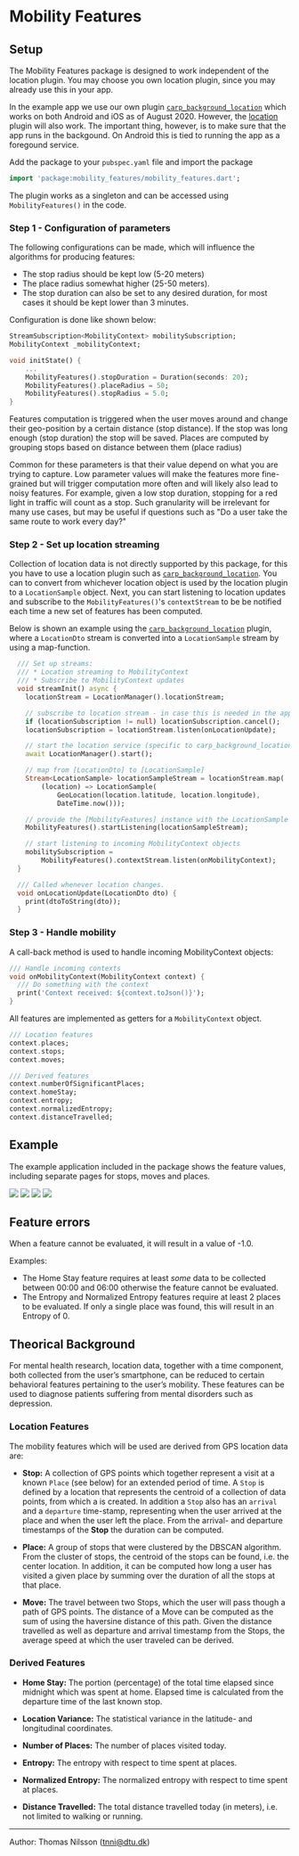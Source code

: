 # Mobility Features

## Setup

The Mobility Features package is designed to work independent of the location plugin. You may choose you own location plugin, since you may already use this in your app. 

In the example app we use our own plugin [`carp_background_location`](https://pub.dev/packages/carp_background_location) which works on both Android and iOS as of August 2020. However, the 
[location](https://pub.dev/packages/location) plugin will also work. The important thing, however, is to make sure that the app runs in the backgound. On Android this is tied to running the app as a foregound service. 

Add the package to your `pubspec.yaml` file and import the package

```dart
import 'package:mobility_features/mobility_features.dart';
```

The plugin works as a singleton and can be accessed using `MobilityFeatures()` in the code.


### Step 1 - Configuration of parameters

The following configurations can be made, which will influence the algorithms for producing features:

* The stop radius should be kept low (5-20 meters)
* The place radius somewhat higher (25-50 meters).
* The stop duration can also be set to any desired duration, for most cases it should be kept lower than 3 minutes.

Configuration is done like shown below:

```dart
StreamSubscription<MobilityContext> mobilitySubscription;
MobilityContext _mobilityContext;

void initState() {
    ...
    MobilityFeatures().stopDuration = Duration(seconds: 20);
    MobilityFeatures().placeRadius = 50;
    MobilityFeatures().stopRadius = 5.0;
}
```

Features computation is triggered when the user moves around and change their geo-position by a certain distance (stop distance). 
If the stop was long enough (stop duration) the stop will be saved. Places are computed by grouping stops based on distance between them (place radius)

Common for these parameters is that their value depend on what you are trying to capture. 
Low parameter values will make the features more fine-grained but will trigger computation more often and will likely also lead to noisy features.
For example, given a low stop duration, stopping for a red light in traffic will count as a stop. Such granularity will be irrelevant for many use cases, but may be useful if questions such as "Do a user take the same route to work every day?"


### Step 2 - Set up location streaming

Collection of location data is not directly supported by this package, for this you have to use a location plugin such as [`carp_background_location`](https://pub.dev/packages/carp_background_location). You can to convert from whichever location object is used by the location plugin to a `LocationSample` object. 
Next, you can start listening to location updates and subscribe to the `MobilityFeatures()`'s `contextStream` to be be notified each time a new set of features has been computed. 

Below is shown an example using the [`carp_background_location`](https://pub.dev/packages/carp_background_location) plugin, where a `LocationDto` stream is converted into a `LocationSample` stream by using a map-function.

```dart
  /// Set up streams:
  /// * Location streaming to MobilityContext
  /// * Subscribe to MobilityContext updates
  void streamInit() async {
    locationStream = LocationManager().locationStream;

    // subscribe to location stream - in case this is needed in the app
    if (locationSubscription != null) locationSubscription.cancel();
    locationSubscription = locationStream.listen(onLocationUpdate);

    // start the location service (specific to carp_background_location)
    await LocationManager().start();

    // map from [LocationDto] to [LocationSample]
    Stream<LocationSample> locationSampleStream = locationStream.map(
        (location) => LocationSample(
            GeoLocation(location.latitude, location.longitude),
            DateTime.now()));

    // provide the [MobilityFeatures] instance with the LocationSample stream
    MobilityFeatures().startListening(locationSampleStream);

    // start listening to incoming MobilityContext objects
    mobilitySubscription =
        MobilityFeatures().contextStream.listen(onMobilityContext);
  }

  /// Called whenever location changes.
  void onLocationUpdate(LocationDto dto) {
    print(dtoToString(dto));
  }
```

### Step 3 - Handle mobility 

A call-back method is used to handle incoming MobilityContext objects:

```dart
/// Handle incoming contexts
void onMobilityContext(MobilityContext context) {
  /// Do something with the context
  print('Context received: ${context.toJson()}');
}
```

All features are implemented as getters for a `MobilityContext` object.

```dart
/// Location features
context.places;
context.stops;
context.moves;

/// Derived features
context.numberOfSignificantPlaces;
context.homeStay;
context.entropy;
context.normalizedEntropy;
context.distanceTravelled;
```

## Example
The example application included in the package shows the feature values, including separate pages for stops, moves and places.

![](https://raw.githubusercontent.com/cph-cachet/flutter-plugins/master/packages/mobility_features/images/features.jpeg)
![](https://raw.githubusercontent.com/cph-cachet/flutter-plugins/master/packages/mobility_features/images/stops.jpeg)
![](https://raw.githubusercontent.com/cph-cachet/flutter-plugins/master/packages/mobility_features/images/places.jpeg)
![](https://raw.githubusercontent.com/cph-cachet/flutter-plugins/master/packages/mobility_features/images/moves.jpeg)


## Feature errors

When a feature cannot be evaluated, it will result in a value of -1.0.

Examples:

* The Home Stay feature requires at least *some* data to be collected between 00:00 and 06:00 otherwise the feature cannot be evaluated. 
* The Entropy and Normalized Entropy features require at least 2 places to be evaluated. If only a single place was found, this will result in an Entropy of 0.

## Theorical Background

For mental health research, location data, together with a time component, 
both collected from the user’s smartphone, can be reduced to certain behavioral 
features pertaining to the user’s mobility. 
These features can be used to diagnose patients suffering from mental disorders such as depression. 

### Location Features
The mobility features which will be used are derived from GPS location data are:

* **Stop:** A collection of GPS points which together represent a visit at a known `Place` (see below) for an extended period of time. A `Stop` is defined by a location that represents the centroid of a collection of data points, from which a  is created. In addition a `Stop` also has an `arrival` and a `departure` time-stamp, representing when the user arrived at the place and when the user left the place. From the arrival- and departure timestamps of the **Stop** the duration can be computed.

* **Place:** A group of stops that were clustered by the DBSCAN algorithm. From the cluster of stops, the centroid of the stops can be found, i.e. the center location. In addition, it can be computed how long a user has visited a given place by summing over the duration of all the stops at that place.

* **Move:** The travel between two Stops, which the user will pass though a path of GPS points. The distance of a Move can be computed as the sum of using the haversine distance of this path. Given the distance travelled as well as departure and arrival timestamp from the Stops, the average speed at which the user traveled can be derived. 

### Derived Features

* **Home Stay:**
The portion (percentage) of the total time elapsed since midnight which was spent at home. Elapsed time is calculated from the departure time of the last known stop.

* **Location Variance:** The statistical variance in the latitude- and longitudinal coordinates.

* **Number of Places:** The number of places visited today.

* **Entropy:** The entropy with respect to time spent at places.

* **Normalized Entropy:** The normalized entropy with respect to time spent at places.

* **Distance Travelled:** The total distance travelled today (in meters), i.e. not limited to walking or running.

--------------

Author: Thomas Nilsson (tnni@dtu.dk)
